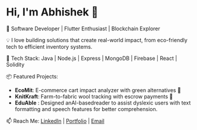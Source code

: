 # Hi, I'm Abhishek 👋

🚀 Software Developer | Flutter Enthusiast | Blockchain Explorer

💡 I love building solutions that create real-world impact, from eco-friendly tech to efficient inventory systems.

🔧 Tech Stack:
Java | Node.js | Express | MongoDB | Firebase | React | Solidity

📦 Featured Projects:
- **EcoMit**: E-commerce cart impact analyzer with green alternatives 🌱
- **KnitKraft**: Farm-to-fabric wool tracking with escrow payments 🐑
- **EduAble** : Designed anAI-basedreader to assist dyslexic users with text formatting and speech features for better comprehension.

📫 Reach Me: [LinkedIn]([your-link](https://www.linkedin.com/in/abhishekkrsinghtoce/)) | [Portfolio]((https://abhishekportfolioo.vercel.app/)) | [Email](mailto:abhishek2k004@gmail.com)

